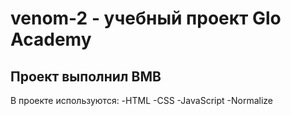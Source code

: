 # venom-2 - учебный проект Glo Academy
## Проект выполнил ВМВ

В проекте используются:
-HTML
-CSS
-JavaScript
-Normalize
